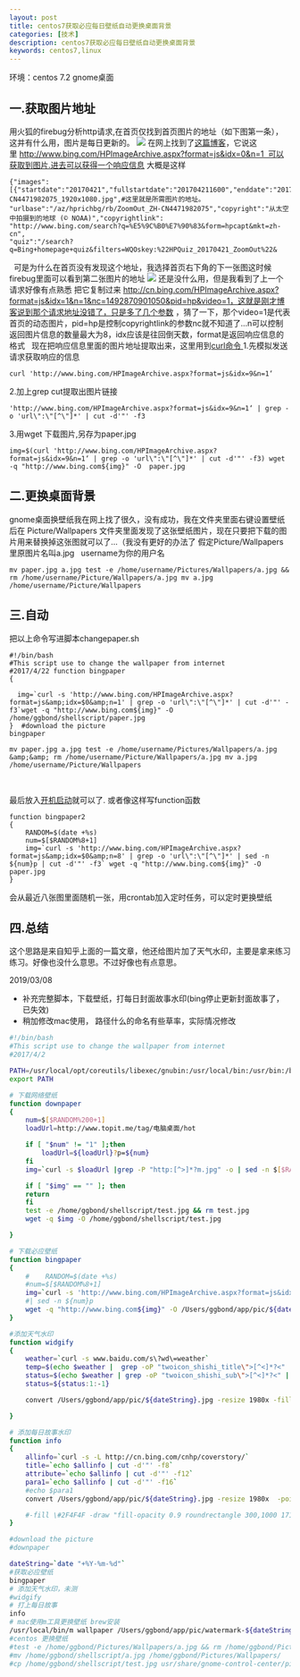 ```yaml
---
layout: post
title: centos7获取必应每日壁纸自动更换桌面背景
categories: [技术] 
description: centos7获取必应每日壁纸自动更换桌面背景
keywords: centos7,linux
---
```



环境：centos 7.2 gnome桌面  

一.获取图片地址
--------

用火狐的firebug分析http请求,在首页仅找到首页图片的地址（如下图第一条），这并有什么用，图片是每日更新的。 ![](https://www.ctguggbond.com/wp-content/uploads/2017/06/1001702-20170422220519134-1788083520.png) 在网上找到了[这篇博客](https://www.giuem.com/bing-image-get-php/)，它说这里 http://www.bing.com/HPImageArchive.aspx?format=js&idx=0&n=1  可以获取到图片.进去可以获得一个响应信息 大概是这样

    {"images":[{"startdate":"20170421","fullstartdate":"201704211600","enddate":"20170422","url":"/az/hprichbg/rb/ZoomOut_ZH-CN4471982075_1920x1080.jpg",#这里就是所需图片的地址。 
    "urlbase":"/az/hprichbg/rb/ZoomOut_ZH-CN4471982075","copyright":"从太空中拍摄到的地球 (© NOAA)","copyrightlink":
    "http://www.bing.com/search?q=%E5%9C%B0%E7%90%83&form=hpcapt&mkt=zh-cn",
    "quiz":"/search?q=Bing+homepage+quiz&filters=WQOskey:%22HPQuiz_20170421_ZoomOut%22&
    

  可是为什么在首页没有发现这个地址，我选择首页右下角的下一张图这时候firebug里面可以看到第二张图片的地址 ![](https://www.ctguggbond.com/wp-content/uploads/2017/06/1001702-20170422221954415-1722444051.png) 还是没什么用，但是我看到了上一个请求好像有点熟悉 把它复制过来 http://cn.bing.com/HPImageArchive.aspx?format=js&idx=1&n=1&nc=1492870901050&pid=hp&video=1，这就是刚才博客说到那个请求地址没错了，只是多了几个参数 ，猜了一下，那个video=1是代表首页的动态图片，pid=hp是控制copyrightlink的参数nc就不知道了...n可以控制返回图片信息的数量最大为8，idx应该是往回倒天数，format是返回响应信息的格式   现在把响应信息里面的图片地址提取出来，这里用到[curl命令 ](http://www.cnblogs.com/gbyukg/p/3326825.html) 1.先模拟发送请求获取响应的信息

    curl 'http://www.bing.com/HPImageArchive.aspx?format=js&idx=9&n=1‘
    

2.加上grep cut提取出图片链接

    'http://www.bing.com/HPImageArchive.aspx?format=js&idx=9&n=1‘ | grep -o 'url\":\"[^\"]*' | cut -d'"' -f3
    

3.用wget 下载图片,另存为paper.jpg

    img=$(curl 'http://www.bing.com/HPImageArchive.aspx?format=js&idx=9&n=1‘ | grep -o 'url\":\"[^\"]*' | cut -d'"' -f3) wget -q "http://www.bing.com${img}" -O  paper.jpg
    

二.更换桌面背景
--------

gnome桌面换壁纸我在网上找了很久，没有成功，我在文件夹里面右键设置壁纸后在 Picture/Wallpapers 文件夹里面发现了这张壁纸图片，现在只要把下载的图片用来替换掉这张图就可以了...（我没有更好的办法了 假定Picture/Wallpapers 里原图片名叫a.jpg   username为你的用户名

    mv paper.jpg a.jpg test -e /home/username/Pictures/Wallpapers/a.jpg && rm /home/username/Picture/Wallpapers/a.jpg mv a.jpg  /home/username/Picture/Wallpapers
    

三.自动
----

把以上命令写进脚本changepaper.sh

    #!/bin/bash
    #This script use to change the wallpaper from internet
    #2017/4/22 function bingpaper
    {
    
      img=`curl -s 'http://www.bing.com/HPImageArchive.aspx?format=js&amp;idx=$0&amp;n=1' | grep -o 'url\":\"[^\"]*' | cut -d'"' -f3`wget -q "http://www.bing.com${img}" -O /home/ggbond/shellscript/paper.jpg
    }  #download the picture
    bingpaper 
    
    mv paper.jpg a.jpg test -e /home/username/Pictures/Wallpapers/a.jpg &amp;&amp; rm /home/username/Picture/Wallpapers/a.jpg mv a.jpg  /home/username/Picture/Wallpapers
    

 

最后放入[开机启动](https://www.centos.bz/2011/09/centos-setup-process-startup-boot/)就可以了. 或者像这样写function函数

    function bingpaper2
    {
        RANDOM=$(date +%s)                                                                        
        num=$[$RANDOM%8+1]                                                                        
        img=`curl -s 'http://www.bing.com/HPImageArchive.aspx?format=js&amp;idx=$0&amp;n=8' | grep -o 'url\":\"[^\"]*' | sed -n ${num}p | cut -d'"' -f3` wget -q "http://www.bing.com${img}" -O paper.jpg
    }
    

会从最近八张图里面随机一张，用crontab加入定时任务，可以定时更换壁纸  

四.总结
----

这个思路是来自知乎上面的一篇文章，他还给图片加了天气水印，主要是拿来练习练习。好像也没什么意思。不过好像也有点意思。


2019/03/08
- 补充完整脚本，下载壁纸，打每日封面故事水印(bing停止更新封面故事了，已失效)
- 稍加修改mac使用， 路径什么的命名有些草率，实际情况修改

```bash
#!/bin/bash
#This script use to change the wallpaper from internet
#2017/4/2

PATH=/usr/local/opt/coreutils/libexec/gnubin:/usr/local/bin:/usr/bin:/bin:/usr/sbin:/sbin:/Library/TeX/texbin
export PATH

# 下载网络壁纸
function downpaper
{
    num=$[$RANDOM%200+1]
    loadUrl=http://www.topit.me/tag/电脑桌面/hot

    if [ "$num" != "1" ];then
        loadUrl=${loadUrl}?p=${num}
    fi
    img=`curl -s $loadUrl |grep -P "http:[^>]*?m.jpg" -o | sed -n $[$RANDOM%20+1]p | sed 's/m.jpg/o.jpg/'`

    if [ "$img" == "" ]; then
    return
    fi
    test -e /home/ggbond/shellscript/test.jpg && rm test.jpg
    wget -q $img -O /home/ggbond/shellscript/test.jpg

}

# 下载必应壁纸
function bingpaper
{
    #    RANDOM=$(date +%s)
    #num=$[$RANDOM%8+1]
    img=`curl -s 'http://www.bing.com/HPImageArchive.aspx?format=js&idx=$0&n=1' | grep -o 'url\":\"[^\"]*' | cut -d '"' -f3`
    #| sed -n ${num}p
    wget -q "http://www.bing.com${img}" -O /Users/ggbond/app/pic/${dateString}.jpg
}

#添加天气水印
function widgify
{
    weather=`curl -s www.baidu.com/s\?wd\=weather`
    temp=$(echo $weather |  grep -oP "twoicon_shishi_title\">[^<]*?<" |grep -oP "\d+")
    status=$(echo $weather | grep -oP "twoicon_shishi_sub\">[^<]*?<" | grep -oE ">([^<])*\(")
    status=${status:1:-1}

    convert /Users/ggbond/app/pic/${dateString}.jpg -resize 1980x -fill skyblue  -pointsize 60 -font 文泉驿等宽正黑-Regular -fill white  -draw "text 1400,350 '$temp℃ /$status'"    -pointsize 40  -draw "text 1400,450    '`LANG=en_US.UTF-8; date "+%a %D"`'" User/ggbond/app/pictoday.jpg

}

# 添加每日故事水印
function info
{
    allinfo=`curl -s -L http://cn.bing.com/cnhp/coverstory/`
    title=`echo $allinfo | cut -d'"' -f8`
    attribute=`echo $allinfo | cut -d'"' -f12`
    para1=`echo $allinfo | cut -d'"' -f16`
    #echo $para1
    convert /Users/ggbond/app/pic/${dateString}.jpg -resize 1980x  -pointsize 35 -font "/Users/ggbond/Library/Fonts/SimHei.ttf" -fill \#E5E5E5 -draw "text 1400,150 '$title'" -pointsize 20  -draw "text 1400,190 '$attribute'"  -pointsize 15  -draw "text 400,980 '`echo $para1 | awk '{gsub("。","\n",$0); print $0}'`'" /Users/ggbond/app/pic/watermark-${dateString}.jpg

    #-fill \#2F4F4F -draw "fill-opacity 0.9 roundrectangle 300,1000 1710,470 10,10"
}

#download the picture
#downpaper

dateString=`date "+%Y-%m-%d"`
#获取必应壁纸
bingpaper
# 添加天气水印，未测
#widgify
# 打上每日故事
info
# mac使用m工具更换壁纸 brew安装
/usr/local/bin/m wallpaper /Users/ggbond/app/pic/watermark-${dateString}.jpg
#centos 更换壁纸
#test -e /home/ggbond/Pictures/Wallpapers/a.jpg && rm /home/ggbond/Pictures/Wallpapers/a.jpg > /dev/null
#mv /home/ggbond/shellscript/a.jpg /home/ggbond/Pictures/Wallpapers/
#cp /home/ggbond/shellscript/test.jpg usr/share/gnome-control-center/pixmaps/test.jpg
```

